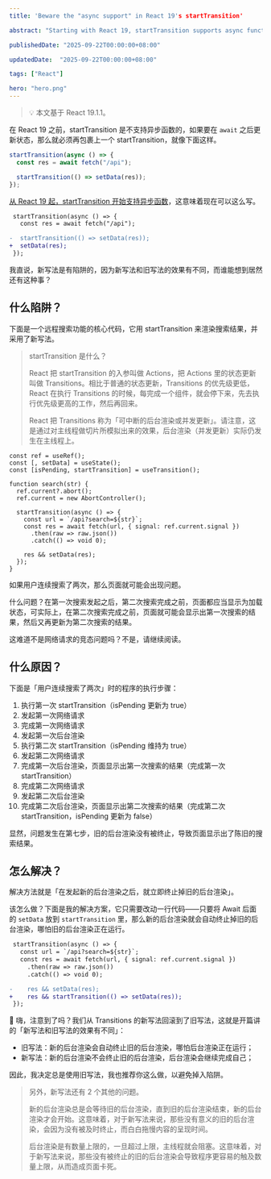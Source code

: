 ```yaml
---
title: 'Beware the "async support" in React 19's startTransition'

abstract: "Starting with React 19, startTransition supports async functions, which sounds pretty good. But it has a hidden trap, and sometimes, it can be fatal."

publishedDate: "2025-09-22T00:00:00+08:00"

updatedDate:  "2025-09-22T00:00:00+08:00"

tags: ["React"]

hero: "hero.png"
---
```


> 💡 本文基于 React 19.1.1。

在 React 19 之前，startTransition 是不支持异步函数的，如果要在 `await` 之后更新状态，那么就必须再包裹上一个 startTransition，就像下面这样。

```ts
startTransition(async () => {
  const res = await fetch("/api");

  startTransition(() => setData(res));
});
```

[从 React 19 起，startTransition 开始支持异步函数](https://react.dev/blog/2024/12/05/react-19)，这意味着现在可以这么写。

```diff
 startTransition(async () => {  
   const res = await fetch("/api");

-  startTransition(() => setData(res));
+  setData(res);
 });
```

我直说，新写法是有陷阱的，因为新写法和旧写法的效果有不同，而谁能想到居然还有这种事？

## 什么陷阱？

下面是一个远程搜索功能的核心代码，它用 startTransition 来渲染搜索结果，并采用了新写法。

> startTransition 是什么？
>
> React 把 startTransition 的入参叫做 Actions，把 Actions 里的状态更新叫做 Transitions。相比于普通的状态更新，Transitions 的优先级更低，React 在执行 Transitions 的时候，每完成一个组件，就会停下来，先去执行优先级更高的工作，然后再回来。
>
> React 把 Transitions 称为「可中断的后台渲染或并发更新」。请注意，这是通过对主线程做切片所模拟出来的效果，后台渲染（并发更新）实际仍发生在主线程上。

```tsx
const ref = useRef();
const [, setData] = useState();
const [isPending, startTransition] = useTransition();

function search(str) {
  ref.current?.abort();
  ref.current = new AbortController();

  startTransition(async () => {
    const url = `/api?search=${str}`;
    const res = await fetch(url, { signal: ref.current.signal })
      .then(raw => raw.json())
      .catch(() => void 0);

    res && setData(res);
  });
}
```

如果用户连续搜索了两次，那么页面就可能会出现问题。

什么问题？在第一次搜索发起之后，第二次搜索完成之前，页面都应当显示为加载状态，可实际上，在第二次搜索完成之前，页面就可能会显示出第一次搜索的结果，然后又再更新为第二次搜索的结果。

这难道不是网络请求的竞态问题吗？不是，请继续阅读。

## 什么原因？

下面是「用户连续搜索了两次」时的程序的执行步骤：

1. 执行第一次 startTransition（isPending 更新为 true）
2. 发起第一次网络请求
3. 完成第一次网络请求
4. 发起第一次后台渲染
5. 执行第二次 startTransition（isPending 维持为 true）
6. 发起第二次网络请求
7. 完成第一次后台渲染，页面显示出第一次搜索的结果（完成第一次 startTransition）
8. 完成第二次网络请求
9. 发起第二次后台渲染
10. 完成第二次后台渲染，页面显示出第二次搜索的结果（完成第二次 startTransition，isPending 更新为 false）

显然，问题发生在第七步，旧的后台渲染没有被终止，导致页面显示出了陈旧的搜索结果。

## 怎么解决？

解决方法就是「在发起新的后台渲染之后，就立即终止掉旧的后台渲染」。

该怎么做？下面是我的解决方案，它只需要改动一行代码——只要将 Await 后面的 `setData` 放到 `startTransition` 里，那么新的后台渲染就会自动终止掉旧的后台渲染，哪怕旧的后台渲染正在运行。

```diff
 startTransition(async () => {
   const url = `/api?search=${str}`;
   const res = await fetch(url, { signal: ref.current.signal })
     .then(raw => raw.json())
     .catch(() => void 0);

-    res && setData(res);
+    res && startTransition(() => setData(res));
 });
```

👋 嗨，注意到了吗？我们从 Transitions 的新写法回滚到了旧写法，这就是开篇讲的「新写法和旧写法的效果有不同」：

- 旧写法：新的后台渲染会自动终止旧的后台渲染，哪怕后台渲染正在运行；
- 新写法：新的后台渲染不会终止旧的后台渲染，后台渲染会继续完成自己；

因此，我决定总是使用旧写法，我也推荐你这么做，以避免掉入陷阱。

> 另外，新写法还有 2 个其他的问题。
>
> 新的后台渲染总是会等待旧的后台渲染，直到旧的后台渲染结束，新的后台渲染才会开始。这意味着，对于新写法来说，那些没有意义的旧的后台渲染，会因为没有被及时终止，而白白拖慢内容的呈现时间。
>
> 后台渲染是有数量上限的，一旦超过上限，主线程就会阻塞。这意味着，对于新写法来说，那些没有被终止的旧的后台渲染会导致程序更容易的触及数量上限，从而造成页面卡死。
